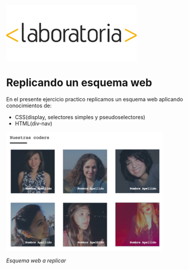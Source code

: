 ![laboratoria](assets/imagen/lab.png)

# Replicando un esquema web

En el presente ejercicio practico replicamos un esquema web aplicando conocimientos de:

  - CSS(display, selectores simples y pseudoselectores)
  - HTML(div-nav)
  

![esquema](assets/imagen/scheme.png)

*Esquema web a replicar*
